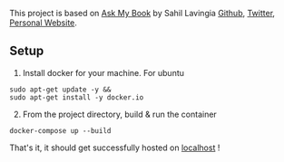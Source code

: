 This project is based on [Ask My Book](https://github.com/slavingia/askmybook/) by Sahil Lavingia [Github](https://github.com/slavingia), [Twitter](https://sahillavingia.com/), [Personal Website](https://sahillavingia.com/).

## Setup
1. Install docker for your machine. For ubuntu
```
sudo apt-get update -y &&
sudo apt-get install -y docker.io
```
2. From the project directory, build & run the container
```
docker-compose up --build
```

That's it, it should get successfully hosted on [localhost](http://localhost:3000/) !
